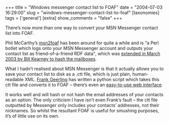+++
title = "Windows messenger contact list to FOAF"
date = "2004-07-03 16:29:00"
slug = "windows-messenger-contact-list-to-foaf"
[taxonomies]
tags = ['general']
[extra]
show_comments = "false"
+++

There’s now more than one way to convert your MSN Messenger contact list into FOAF.

Phil McCarthy’s [msn2foaf](http://chimpen.com/msn2foaf/) has been around for quite a while and is <q cite-="">a Perl botlet which logs onto your MSN Messenger account and outputs your contact list as friend-of-a-friend RDF data</q>, which was [extended in March 2003 by Bill Kearney to hash the mailboxes](http://www.ideaspace.net/users/wkearney/archives/000183.html).

What I hadn’t realised about MSN Messenger is that it actually allows you to save your contact list to disk as a .ctt file, which is just plain, human-readable XML. [Frank Geerling](http://frank.rollebol.com/ "Frank's homepage") has written a python script which takes this ctt file and converts it to FOAF – there’s even an [easy-to-use web interface](http://frank.rollebol.com/articles/scriptlets/ctt2foaf.py).

It works well and will hash or not hash the email addresses of your contacts as an option. The only criticism I have isn’t even Frank’s fault – the ctt file outputted by Messenger only includes your contacts’ addresses, not their nicknames. So whilst the resultant FOAF is useful for smushing purposes, it’s of little use on its own.
